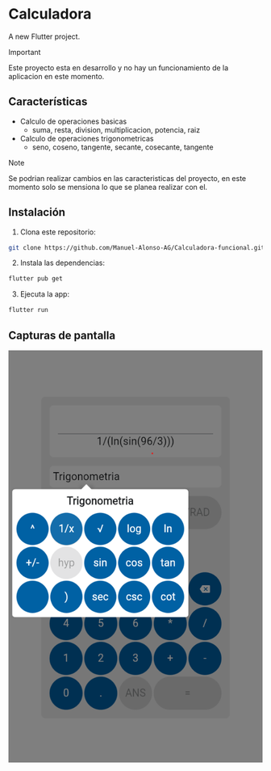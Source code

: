 # Calculadora

A new Flutter project.

> [!IMPORTANT]
> Este proyecto esta en desarrollo y no hay un funcionamiento de la aplicacion en este momento.

## Características

- Calculo de operaciones basicas
    * suma, resta, division, multiplicacion, potencia, raiz
- Calculo de operaciones trigonometricas
    * seno, coseno, tangente, secante, cosecante, tangente

> [!NOTE]
> Se podrian realizar cambios en las caracteristicas del proyecto, en este momento solo se mensiona lo que se planea realizar con el.

## Instalación  
1. Clona este repositorio:  


```bash
git clone https://github.com/Manuel-Alonso-AG/Calculadora-funcional.git
```

2. Instala las dependencias:

```bash
flutter pub get
```


3. Ejecuta la app:

```bash
flutter run
```

## Capturas de pantalla

![Img](assets/img.png)